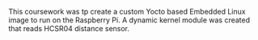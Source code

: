 This coursework was tp create a custom Yocto based Embedded Linux image to run on the Raspberry Pi. A dynamic kernel module was created that reads HCSR04 distance sensor.
